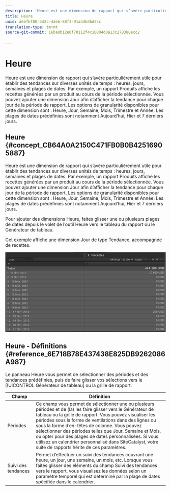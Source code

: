 ```yaml
---
description: 'Heure est une dimension de rapport qui s’avère particulièrement utile pour établir des tendances sur diverses unités de temps : heures, jours, semaines et plages de dates. Par exemple, un rapport Produits affiche les recettes générées par un produit au cours de la période sélectionnée. Vous pouvez ajouter une dimension Jour afin d’afficher la tendance pour chaque jour de la période de rapport. Les options de granularité disponibles pour cette dimension sont : Heure, Jour, Semaine, Mois, Trimestre et Année. Les plages de dates prédéfinies sont notamment Aujourd’hui, Hier et 7 derniers jours.'
title: Heure
uuid: a6efbf80-342c-4aeb-80f3-91a3dbdbd33c
translation-type: tm+mt
source-git-commit: 16ba0b12e0f70112f4c10804d0a13c278388ecc2

---
```



# Heure

Heure est une dimension de rapport qui s’avère particulièrement utile pour établir des tendances sur diverses unités de temps : heures, jours, semaines et plages de dates. Par exemple, un rapport Produits affiche les recettes générées par un produit au cours de la période sélectionnée. Vous pouvez ajouter une dimension Jour afin d’afficher la tendance pour chaque jour de la période de rapport. Les options de granularité disponibles pour cette dimension sont : Heure, Jour, Semaine, Mois, Trimestre et Année. Les plages de dates prédéfinies sont notamment Aujourd’hui, Hier et 7 derniers jours.

## Heure {#concept_CB64A0A2150C471FB0B0B42516905887}

Heure est une dimension de rapport qui s’avère particulièrement utile pour établir des tendances sur diverses unités de temps : heures, jours, semaines et plages de dates. Par exemple, un rapport Produits affiche les recettes générées par un produit au cours de la période sélectionnée. Vous pouvez ajouter une dimension Jour afin d’afficher la tendance pour chaque jour de la période de rapport. Les options de granularité disponibles pour cette dimension sont : Heure, Jour, Semaine, Mois, Trimestre et Année. Les plages de dates prédéfinies sont notamment Aujourd’hui, Hier et 7 derniers jours.

Pour ajouter des dimensions Heure, faites glisser une ou plusieurs plages de dates depuis le volet de l’outil Heure vers le tableau du rapport ou le Générateur de tableau.

Cet exemple affiche une dimension Jour de type Tendance, accompagnée de recettes.

![](assets/day_dimension.png)

## Heure - Définitions {#reference_6E718B78E437438E825DB9262086A987}

Le panneau Heure vous permet de sélectionner des périodes et des tendances prédéfinies, puis de faire glisser vos sélections vers le [!UICONTROL Générateur de tableau] ou la grille de rapport.

<!-- 

r_time_panel.xml

 -->

| Champ | Définition |
|--- |--- |
| Périodes | Ce champ vous permet de sélectionner une ou plusieurs périodes et de (la) les faire glisser vers le Générateur de tableau ou la grille de rapport. Vous pouvez visualiser les périodes sous la forme de ventilations dans des lignes ou sous la forme d’en-têtes de colonne. Vous pouvez sélectionner des périodes telles que Jour, Semaine et Mois, ou opter pour des plages de dates personnalisées. Si vous utilisez un calendrier personnalisé dans SiteCatalyst, votre suite de rapports hérite de ces paramètres. |
| Suivi des tendances | Permet d’effectuer un suivi des tendances couvrant une heure, un jour, une semaine, un mois, etc. Lorsque vous faites glisser des éléments du champ Suivi des tendances vers le rapport, vous visualisez les données selon un paramètre temporel qui est déterminé par la plage de dates spécifiée dans le calendrier. |

